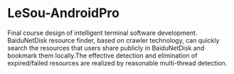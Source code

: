 # LeSou-AndroidPro

Final course design of intelligent terminal software development.
BaiduNetDisk resource finder, based on crawler technology, can quickly search the resources that users share publicly in BaiduNetDisk and bookmark them locally.The effective detection and elimination of expired/failed resources are realized by reasonable multi-thread detection.